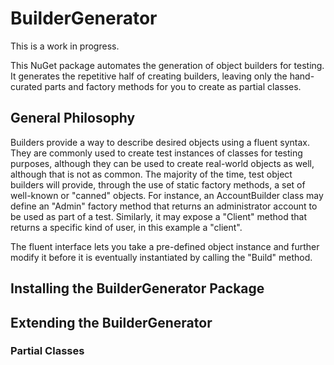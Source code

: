 # BuilderGenerator #

This is a work in progress.

This NuGet package automates the generation of object builders for testing. It generates the repetitive half of creating builders, leaving only the hand-curated parts and factory methods for you to create as partial classes.

## General Philosophy ##

Builders provide a way to describe desired objects using a fluent syntax. They are commonly used to create test instances of classes for testing purposes, although they can be used to create real-world objects as well, although that is not as common. The majority of the time, test object builders will provide, through the use of static factory methods, a set of well-known or "canned" objects. For instance, an AccountBuilder class may define an "Admin" factory method that returns an administrator account to be used as part of a test. Similarly, it may expose a "Client" method that returns a specific kind of user, in this example a "client".

The fluent interface lets you take a pre-defined object instance and further modify it before it is eventually instantiated by calling the "Build" method.

## Installing the BuilderGenerator Package ##

## Extending the BuilderGenerator ##

### Partial Classes ###